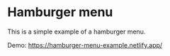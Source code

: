 # Hamburger menu

This is a simple example of a hamburger menu.

Demo:
https://hamburger-menu-example.netlify.app/
